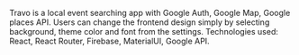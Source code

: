 Travo is a local event searching app with Google Auth, Google Map, Google places API. 
Users can change the frontend design simply by selecting background, theme color and font from the settings.
Technologies used: React, React Router, Firebase, MaterialUI, Google API.
